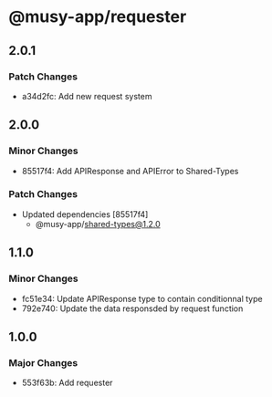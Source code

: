 # @musy-app/requester

## 2.0.1

### Patch Changes

- a34d2fc: Add new request system

## 2.0.0

### Minor Changes

- 85517f4: Add APIResponse and APIError to Shared-Types

### Patch Changes

- Updated dependencies [85517f4]
  - @musy-app/shared-types@1.2.0

## 1.1.0

### Minor Changes

- fc51e34: Update APIResponse type to contain conditionnal type
- 792e740: Update the data responsded by request function

## 1.0.0

### Major Changes

- 553f63b: Add requester

